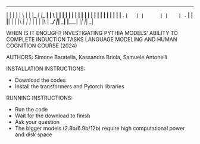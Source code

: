 
  _    _   _   _   _____   _______   _   _ 
 | |  | | | \ | | |_   _| |__   __| | \ | |
 | |  | | |  \| |   | |      | |    |  \| |
 | |  | | | . ` |   | |      | |    | . ` |
 | |__| | | |\  |  _| |_     | |    | |\  |
  \____/  |_| \_| |_____|    |_|    |_| \_|
                                           
                                           
  WHEN IS IT ENOUGH?
  INVESTIGATING PYTHIA MODELS’ ABILITY TO COMPLETE INDUCTION TASKS
  LANGUAGE MODELING AND HUMAN COGNITION COURSE (2024)
  
  AUTHORS: Simone Baratella, Kassandra Briola, Samuele Antonelli



  INSTALLATION INSTRUCTIONS:

  - Download the codes
  - Install the transformers and Pytorch libraries
	

  RUNNING INSTRUCTIONS:

  - Run the code
  - Wait for the download to finish
  - Ask your question
  - The bigger models (2.8b/6.9b/12b) require high computational power and disk space
